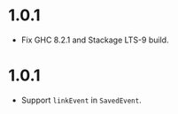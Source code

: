 1.0.1
=====
* Fix GHC 8.2.1 and Stackage LTS-9 build.

1.0.1
=====

* Support `linkEvent` in `SavedEvent`.
